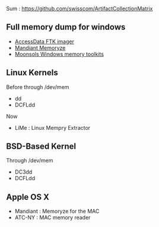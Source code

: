 Sum : https://github.com/swisscom/ArtifactCollectionMatrix 
## Full memory dump for windows

- [AccessData FTK imager](https://www.exterro.com/digital-forensics-software/ftk-imager)
- [Mandiant Memoryze](https://www.sans.org/blog/digital-forensics-how-to-memory-analysis-with-mandiant-memoryze/)
- [Moonsols Windows memory toolkits](https://www.kitploit.com/2014/01/moonsols-windows-memory-toolkit.html?m=0)

## Linux Kernels

Before through /dev/mem
- dd
- DCFLdd

Now
- LiMe : Linux Mempry Extractor

## BSD-Based Kernel

Through /dev/mem

- DC3dd
- DCFLdd

## Apple OS X

- Mandiant : Memoryze for the MAC 
- ATC-NY : MAC memory reader
